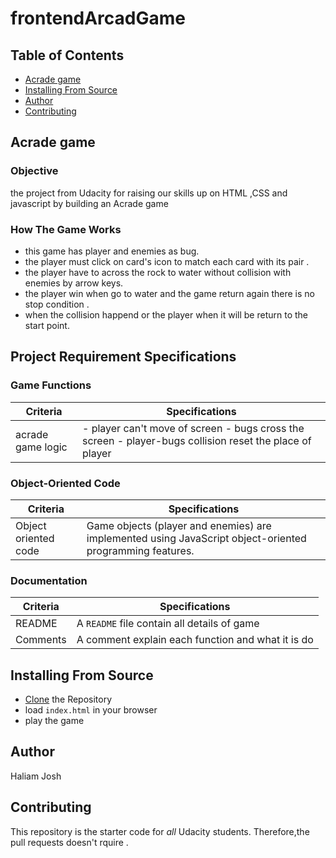 # frontendArcadGame

## Table of Contents

* [Acrade game](#acrade-game)
* [Installing From Source](#installing-from-source)
* [Author](#author)
* [Contributing](#contributing)

## Acrade game

### Objective

the project from Udacity for raising our skills up on HTML ,CSS and javascript by building an Acrade game

### How The Game Works

- this game  has player and enemies as bug. 
- the player must click on card's icon  to match each card with its pair . 
- the player have to across the rock to water without collision with enemies by arrow keys.
- the player win when go to water and the game return again there is no stop condition .
- when the collision happend or the player when it will be return to the start point.

## Project Requirement Specifications

### Game Functions

| Criteria              | Specifications    |
| --------------------- | ----------------- |
| acrade game logic     | - player can't move of screen - bugs cross the screen - player-bugs collision reset the place of player  |

### Object-Oriented Code

| Criteria              | Specifications    |
| --------------------- | ----------------- |
| Object oriented code  | Game objects (player and enemies) are implemented using JavaScript object-oriented programming features.|


### Documentation

| Criteria              | Specifications    |
| --------------------- | ----------------- |
| README                | A `README` file contain all details of game  |
| Comments              | A comment explain each function and what it is do  |



## Installing From Source
 - [Clone](https://github.com/halima992/projectMemoryGame) the Repository
 - load `index.html` in your browser
 - play the game

## Author
Haliam Josh 

## Contributing
This repository is the starter code for _all_ Udacity students. Therefore,the pull requests doesn't rquire .


